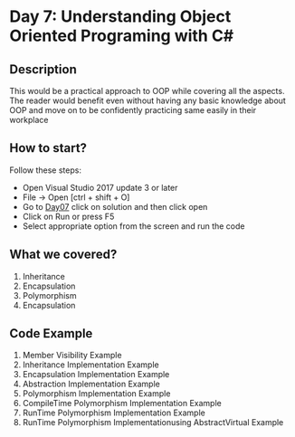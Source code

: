 # Day 7: Understanding Object Oriented Programing with C# #

## Description ##

This would be a practical approach to OOP while covering all the aspects. The reader would benefit even without having any basic knowledge about OOP and move on to be confidently practicing same easily in their workplace

## How to start? ##
Follow these steps:

* Open Visual Studio 2017 update 3 or later
* File -> Open [ctrl + shift + O]
* Go to [Day07](/Day07/source%20code/Day07) click on solution and then click open	
* Click on Run or press F5
* Select appropriate option from the screen and run the code

## What we covered? ##

1. Inheritance
2. Encapsulation
3. Polymorphism
4. Encapsulation

## Code Example ##

1. Member Visibility Example
2. Inheritance Implementation Example
3. Encapsulation Implementation Example
4. Abstraction Implementation Example
5. Polymorphism Implementation Example
6. CompileTime Polymorphism Implementation Example
7. RunTime Polymorphism Implementation Example
8. RunTime Polymorphism Implementationusing AbstractVirtual Example